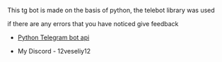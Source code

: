  This tg bot is made on the basis of python, the telebot library was used
 
 if there are any errors that you have noticed give feedback
 
 
 - [Python Telegram bot api](https://pythonrepo.com/repo/eternnoir-pyTelegramBotAPI-python-third-party-apis-wrappers)

- My Discord - 12veseliy12 
